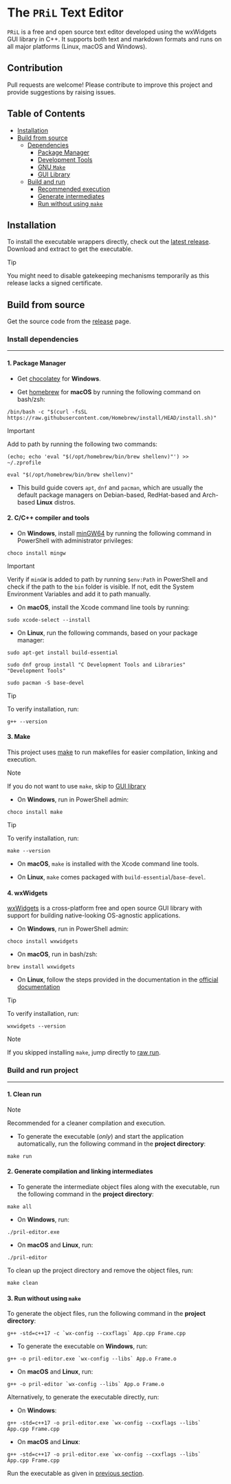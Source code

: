# The `PRiL` Text Editor

`PRiL` is a free and open source text editor developed using the wxWidgets GUI library in C++. It supports both text and markdown formats and runs on all major platforms (Linux, macOS and Windows).

## Contribution
Pull requests are welcome! Please contribute to improve this project and provide suggestions by raising issues.

## Table of Contents
* [Installation](#installation)
* [Build from source](#build-from-source)
    - [Dependencies](#install-dependencies)
        - [Package Manager](#1-package-manager)
        - [Development Tools](#2-cc-compiler-and-tools)
        - [GNU `Make`](#3-make)
        - [GUI Library](#4-wxwidgets)
    - [Build and run](#build-and-run-project)
        - [Recommended execution](#1-clean-run)
        - [Generate intermediates](#2-generate-compilation-and-linking-intermediates)
        - [Run without using `make`](#3-run-without-using-make)

## Installation

To install the executable wrappers directly, check out the [latest release](https://github.com/AnishBramha/pril/releases/tag/v1.0.0). Download and extract to get the executable.

> [!TIP]
> You might need to disable gatekeeping mechanisms temporarily as this release lacks a signed certificate.

## Build from source

Get the source code from the [release](https://github.com/AnishBramha/pril/releases/tag/v1.0.0) page.

### Install dependencies
---

#### 1. Package Manager
* Get [chocolatey](https://chocolatey.org/) for **Windows**.

* Get [homebrew](https://brew.sh/) for **macOS** by running the following command on bash/zsh:
```
/bin/bash -c "$(curl -fsSL https://raw.githubusercontent.com/Homebrew/install/HEAD/install.sh)"
```

> [!IMPORTANT]
> Add to path by running the following two commands:
```
(echo; echo 'eval "$(/opt/homebrew/bin/brew shellenv)"') >> ~/.zprofile

eval "$(/opt/homebrew/bin/brew shellenv)"
```

* This build guide covers `apt`, `dnf` and `pacman`, which are usually the default package managers on Debian-based, RedHat-based and Arch-based **Linux** distros.

#### 2. C/C++ compiler and tools

* On **Windows**, install [minGW64](https://www.mingw-w64.org/) by running the following command in PowerShell with administrator privileges:
```
choco install mingw
```
> [!IMPORTANT]
> Verify if `minGW` is added to path by running `$env:Path` in PowerShell and check if the path to the `bin` folder is visible. If not, edit the System Environment Variables and add it to path manually.

* On **macOS**, install the Xcode command line tools by running:
```
sudo xcode-select --install
```

* On **Linux**, run the following commands, based on your package manager:
```
sudo apt-get install build-essential

sudo dnf group install "C Development Tools and Libraries" "Development Tools"

sudo pacman -S base-devel
```

> [!TIP]
> To verify installation, run:
```
g++ --version
```

#### 3. Make

This project uses [make](https://www.gnu.org/software/make/) to run makefiles for easier compilation, linking and execution.

> [!NOTE]
> If you do not want to use `make`, skip to [GUI library](#4-wxwidgets)

* On **Windows**, run in PowerShell admin:
```
choco install make
```

> [!TIP]
> To verify installation, run:
```
make --version
```

* On **macOS**, `make` is installed with the Xcode command line tools.

* On **Linux**, `make` comes packaged with `build-essential`/`base-devel`.

#### 4. wxWidgets

[wxWidgets](https://wxwidgets.org/) is a cross-platform free and open source GUI library with support for building native-looking OS-agnostic applications.

* On **Windows**, run in PowerShell admin:
```
choco install wxwidgets
```

* On **macOS**, run in bash/zsh:
```
brew install wxwidgets
```

* On **Linux**, follow the steps provided in the documentation in the [official documentation](https://wiki.wxwidgets.org/Compiling_and_getting_started)

> [!TIP]
> To verify installation, run:
```
wxwidgets --version
```

> [!NOTE]
> If you skipped installing `make`, jump directly to [raw run](#3-run-without-using-make).


### Build and run project
---

#### 1. Clean run

> [!NOTE]
> Recommended for a cleaner compilation and execution.

* To generate the executable (_only_) and start the application automatically, run the following command in the **project directory**:
```
make run
```

#### 2. Generate compilation and linking intermediates


* To generate the intermediate object files along with the executable, run the following command in the **project directory**:
```
make all
```

* On **Windows**, run:
```
./pril-editor.exe
```

* On **macOS** and **Linux**, run:
```
./pril-editor
```

To clean up the project directory and remove the object files, run:
```
make clean
```


#### 3. Run without using `make`

To generate the object files, run the following command in the **project directory**:
```
g++ -std=c++17 -c `wx-config --cxxflags` App.cpp Frame.cpp
```

* To generate the executable on **Windows**, run:
```
g++ -o pril-editor.exe `wx-config --libs` App.o Frame.o
```

* On **macOS** and **Linux**, run:
```
g++ -o pril-editor `wx-config --libs` App.o Frame.o
```

Alternatively, to generate the executable directly, run:
* On **Windows**:
```
g++ -std=c++17 -o pril-editor.exe `wx-config --cxxflags --libs` App.cpp Frame.cpp
```

* On **macOS** and **Linux**:
```
g++ -std=c++17 -o pril-editor.exe `wx-config --cxxflags --libs` App.cpp Frame.cpp
```

Run the executable as given in [previous section](#2-generate-compilation-and-linking-intermediates).
